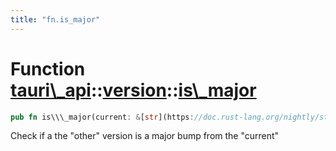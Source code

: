 ```yaml
---
title: "fn.is_major"
---
```


Function [tauri\\\_api](/api/rust/tauri\_api/../index.html)::[version](/api/rust/tauri\_api/index.html)::[is\\\_major](/api/rust/tauri\_api/)
=============================================================================================================================================

```rust
pub fn is\\\_major(current: &[str](https://doc.rust-lang.org/nightly/std/primitive.str.html), other: &[str](https://doc.rust-lang.org/nightly/std/primitive.str.html)) -&gt; [Result](/api/rust/tauri\_api/../../tauri\_api/type.Result.html "type tauri\_api::Result")&lt;[bool](https://doc.rust-lang.org/nightly/std/primitive.bool.html)\&gt;
```

Check if a the "other" version is a major bump from the "current"
      